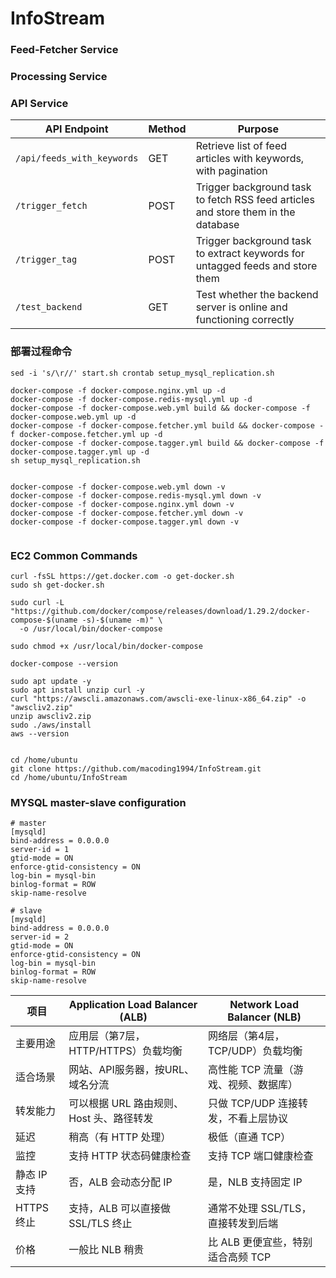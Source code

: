 # InfoStream

### Feed-Fetcher Service

### Processing Service

### API Service

| API Endpoint               | Method | Purpose                                                      |
| -------------------------- | ------ | ------------------------------------------------------------ |
| `/api/feeds_with_keywords` | GET    | Retrieve list of feed articles with keywords, with pagination |
| `/trigger_fetch`           | POST   | Trigger background task to fetch RSS feed articles and store them in the database |
| `/trigger_tag`             | POST   | Trigger background task to extract keywords for untagged feeds and store them |
| `/test_backend`            | GET    | Test whether the backend server is online and functioning correctly |

### 部署过程命令

```shell
sed -i 's/\r//' start.sh crontab setup_mysql_replication.sh

docker-compose -f docker-compose.nginx.yml up -d
docker-compose -f docker-compose.redis-mysql.yml up -d
docker-compose -f docker-compose.web.yml build && docker-compose -f docker-compose.web.yml up -d
docker-compose -f docker-compose.fetcher.yml build && docker-compose -f docker-compose.fetcher.yml up -d
docker-compose -f docker-compose.tagger.yml build && docker-compose -f docker-compose.tagger.yml up -d
sh setup_mysql_replication.sh


docker-compose -f docker-compose.web.yml down -v
docker-compose -f docker-compose.redis-mysql.yml down -v
docker-compose -f docker-compose.nginx.yml down -v
docker-compose -f docker-compose.fetcher.yml down -v
docker-compose -f docker-compose.tagger.yml down -v


```



### EC2 Common Commands

```shell
curl -fsSL https://get.docker.com -o get-docker.sh
sudo sh get-docker.sh

sudo curl -L "https://github.com/docker/compose/releases/download/1.29.2/docker-compose-$(uname -s)-$(uname -m)" \
  -o /usr/local/bin/docker-compose

sudo chmod +x /usr/local/bin/docker-compose

docker-compose --version

sudo apt update -y
sudo apt install unzip curl -y
curl "https://awscli.amazonaws.com/awscli-exe-linux-x86_64.zip" -o "awscliv2.zip"
unzip awscliv2.zip
sudo ./aws/install
aws --version


cd /home/ubuntu
git clone https://github.com/macoding1994/InfoStream.git
cd /home/ubuntu/InfoStream

```



### MYSQL master-slave configuration

```shell
# master
[mysqld]
bind-address = 0.0.0.0
server-id = 1
gtid-mode = ON
enforce-gtid-consistency = ON
log-bin = mysql-bin
binlog-format = ROW
skip-name-resolve

# slave
[mysqld]
bind-address = 0.0.0.0
server-id = 2
gtid-mode = ON
enforce-gtid-consistency = ON
log-bin = mysql-bin
binlog-format = ROW
skip-name-resolve
```




| 项目         | Application Load Balancer (ALB)          | Network Load Balancer (NLB)           |
| ------------ | ---------------------------------------- | ------------------------------------- |
| 主要用途     | 应用层（第7层，HTTP/HTTPS）负载均衡      | 网络层（第4层，TCP/UDP）负载均衡      |
| 适合场景     | 网站、API服务器，按URL、域名分流         | 高性能 TCP 流量（游戏、视频、数据库） |
| 转发能力     | 可以根据 URL 路由规则、Host 头、路径转发 | 只做 TCP/UDP 连接转发，不看上层协议   |
| 延迟         | 稍高（有 HTTP 处理）                     | 极低（直通 TCP）                      |
| 监控         | 支持 HTTP 状态码健康检查                 | 支持 TCP 端口健康检查                 |
| 静态 IP 支持 | 否，ALB 会动态分配 IP                    | 是，NLB 支持固定 IP                   |
| HTTPS 终止   | 支持，ALB 可以直接做 SSL/TLS 终止        | 通常不处理 SSL/TLS，直接转发到后端    |
| 价格         | 一般比 NLB 稍贵                          | 比 ALB 更便宜些，特别适合高频 TCP     |
